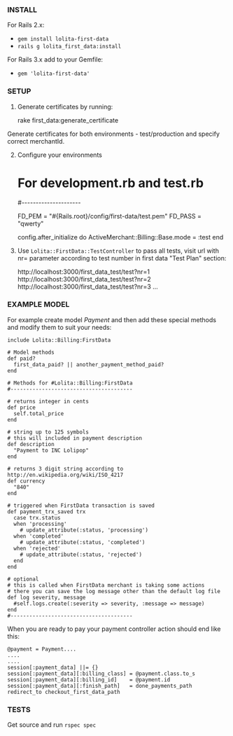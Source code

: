 ### INSTALL

For Rails 2.x:

- `gem install lolita-first-data`
- `rails g lolita_first_data:install`

For Rails 3.x add to your Gemfile:

- `gem 'lolita-first-data'`

### SETUP

1) Generate certificates by running:

    rake first_data:generate_certificate

Generate certificates for both environments - test/production and specify correct merchantId.

2) Configure your environments

    # For development.rb and test.rb
    #---------------------

    FD_PEM   = "#{Rails.root}/config/first-data/test.pem"
    FD_PASS  = "qwerty"

    config.after_initialize do
      ActiveMerchant::Billing::Base.mode = :test
    end

3) Use `Lolita::FirstData::TestController` to pass all tests, visit url with nr= parameter according to test number in first data "Test Plan" section:

    http://localhost:3000/first_data_test/test?nr=1
    http://localhost:3000/first_data_test/test?nr=2
    http://localhost:3000/first_data_test/test?nr=3
    ...

### EXAMPLE MODEL

For example create model *Payment* and then add these special methods and modify them to suit your needs:
    
    include Lolita::Billing:FirstData
    
    # Model methods
    def paid?
      first_data_paid? || another_payment_method_paid?
    end

    # Methods for #Lolita::Billing:FirstData
    #---------------------------------------

    # returns integer in cents
    def price
      self.total_price
    end

    # string up to 125 symbols
    # this will included in payment description
    def description
      "Payment to INC Lolipop"
    end

    # returns 3 digit string according to http://en.wikipedia.org/wiki/ISO_4217
    def currency
      "840"
    end
    
    # triggered when FirstData transaction is saved
    def payment_trx_saved trx
      case trx.status
      when 'processing'
        # update_attribute(:status, 'processing')
      when 'completed'
        # update_attribute(:status, 'completed')
      when 'rejected'
        # update_attribute(:status, 'rejected')
      end
    end
    
    # optional
    # this is called when FirstData merchant is taking some actions
    # there you can save the log message other than the default log file
    def log severity, message
      #self.logs.create(:severity => severity, :message => message)
    end
    #---------------------------------------

When you are ready to pay your payment controller action should end like this:

    @payment = Payment....
    ....
    ....
    session[:payment_data] ||= {}
    session[:payment_data][:billing_class] = @payment.class.to_s
    session[:payment_data][:billing_id]    = @payment.id
    session[:payment_data][:finish_path]   = done_payments_path
    redirect_to checkout_first_data_path

### TESTS

Get source and run `rspec spec`
